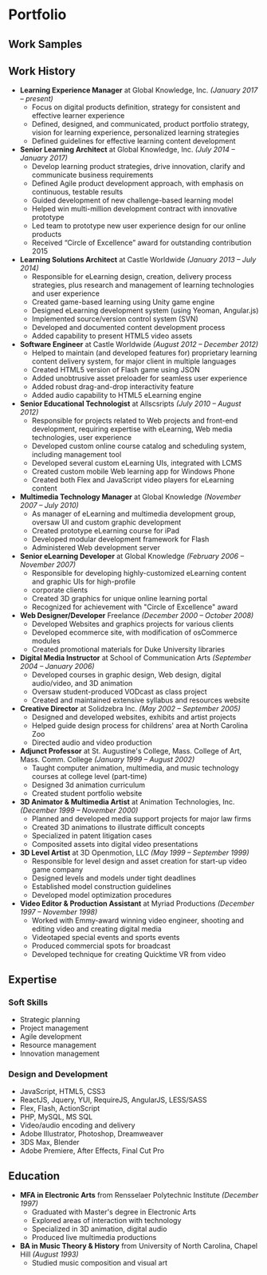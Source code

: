 # Portfolio

## Work Samples

## Work History
* **Learning Experience Manager** at Global Knowledge, Inc. *(January 2017 – present)*
  * Focus on digital products definition, strategy for consistent and effective learner experience
  * Defined, designed, and communicated, product portfolio strategy, vision for learning experience, personalized learning strategies
  * Defined guidelines for effective learning content development
* **Senior Learning Architect** at Global Knowledge, Inc. *(July 2014 – January 2017)*
  * Develop learning product strategies, drive innovation, clarify and communicate business requirements
  * Defined Agile product development approach, with emphasis on continuous, testable results
  * Guided development of new challenge-based learning model
  * Helped win multi-million development contract with innovative prototype
  * Led team to prototype new user experience design for our online products
  * Received “Circle of Excellence” award for outstanding contribution 2015
* **Learning Solutions Architect** at Castle Worldwide *(January 2013 – July 2014)*
  * Responsible for eLearning design, creation, delivery process strategies, plus research and management of learning technologies and user experience
  * Created game-based learning using Unity game engine
  * Designed eLearning development system (using Yeoman, Angular.js)
  * Implemented source/version control system (SVN)
  * Developed and documented content development process
  * Added capability to present HTML5 video assets
* **Software Engineer** at Castle Worldwide *(August 2012 – December 2012)*
  * Helped to maintain (and developed features for) proprietary learning content delivery system, for major client in multiple languages
  * Created HTML5 version of Flash game using JSON
  * Added unobtrusive asset preloader for seamless user experience
  * Added robust drag-and-drop interactivity feature
  * Added audio capability to HTML5 eLearning engine
* **Senior Educational Technologist** at Allscsripts *(July 2010 – August 2012)*
  * Responsible for projects related to Web projects and front-end development, requiring expertise with eLearning, Web media technologies, user experience
  * Developed custom online course catalog and scheduling system, including management tool
  * Developed several custom eLearning UIs, integrated with LCMS
  * Created custom mobile Web learning app for Windows Phone
  * Created both Flex and JavaScript video players for eLearning content
* **Multimedia Technology Manager** at Global Knowledge *(November 2007 – July 2010)*
  * As manager of eLearning and multimedia development group, oversaw UI and custom graphic development
  * Created prototype eLearning course for iPad
  * Developed modular development framework for Flash
  * Administered Web development server 
* **Senior eLearning Developer** at Global Knowledge *(February 2006 – November 2007)*
  * Responsible for developing highly-customized eLearning content and graphic UIs for high-profile 
  * corporate clients 
  * Created 3D graphics for unique online learning portal
  * Recognized for achievement with "Circle of Excellence" award
* **Web Designer/Developer** Freelance *(December 2000 – October 2008)*
  * Developed Websites and graphics projects for various clients
  * Developed ecommerce site, with modification of osCommerce modules
  * Created promotional materials for Duke University libraries
* **Digital Media Instructor** at School of Communication Arts *(September 2004 – January 2006)*
  * Developed courses in graphic design, Web design, digital audio/video, and 3D animation
  * Oversaw student-produced VODcast as class project
  * Created and maintained extensive syllabus and resources website
* **Creative Director** at Solidzebra Inc. *(May 2002 – September 2005)*
  * Designed and developed websites, exhibits and artist projects
  * Helped guide design process for childrens' area at North Carolina Zoo
  * Directed audio and video production
* **Adjunct Professor** at St. Augustine's College, Mass. College of Art, Mass. Comm. College *(January 1999 – August 2002)*
  * Taught computer animation, multimedia, and music technology courses at college level (part-time)
  * Designed 3d animation curriculum
  * Created student portfolio website
* **3D Animator & Multimedia Artist** at Animation Technologies, Inc. *(December 1999 – November 2000)*
  * Planned and developed media support projects for major law firms
  * Created 3D animations to illustrate difficult concepts
  * Specialized in patent litigation cases
  * Composited assets into digital video presentations
* **3D Level Artist** at 3D Openmotion, LLC *(May 1999 – September 1999)*
  * Responsible for level design and asset creation for start-up video game company
  * Designed levels and models under tight deadlines
  * Established model construction guidelines
  * Developed model optimization procedures
* **Video Editor & Production Assistant** at Myriad Productions *(December 1997 – November 1998)*
  * Worked with Emmy-award winning video engineer, shooting and editing video and creating digital media
  * Videotaped special events and sports events
  * Produced commercial spots for broadcast
  * Developed technique for creating Quicktime VR from video

## Expertise
### Soft Skills
  * Strategic planning
  * Project management
  * Agile development
  * Resource management
  * Innovation management
### Design and Development
  * JavaScript, HTML5, CSS3
  * ReactJS, Jquery, YUI, RequireJS, AngularJS, LESS/SASS
  * Flex, Flash, ActionScript
  * PHP, MySQL, MS SQL
  * Video/audio encoding and delivery
  * Adobe Illustrator, Photoshop, Dreamweaver
  * 3DS Max, Blender
  * Adobe Premiere, After Effects, Final Cut Pro

## Education
* **MFA in Electronic Arts** from Rensselaer Polytechnic Institute *(December 1997)*
  * Graduated with Master's degree in Electronic Arts
  * Explored areas of interaction with technology
  * Specialized in 3D animation, digital audio
  * Produced live multimedia productions
* **BA in Music Theory & History** from University of North Carolina, Chapel Hill *(August 1993)*
  * Studied music composition and visual art
